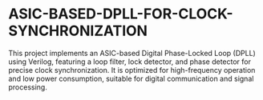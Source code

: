 # ASIC-BASED-DPLL-FOR-CLOCK-SYNCHRONIZATION
This project implements an ASIC-based Digital Phase-Locked Loop (DPLL) using Verilog, featuring a loop filter, lock detector, and phase detector for precise clock synchronization. It is optimized for high-frequency operation and low power consumption, suitable for digital communication and signal processing.
